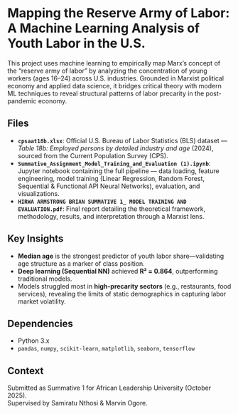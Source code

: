 # Mapping the Reserve Army of Labor: A Machine Learning Analysis of Youth Labor in the U.S.

This project uses machine learning to empirically map Marx’s concept of the “reserve army of labor” by analyzing the concentration of young workers (ages 16–24) across U.S. industries. Grounded in Marxist political economy and applied data science, it bridges critical theory with modern ML techniques to reveal structural patterns of labor precarity in the post-pandemic economy.

## Files

- **`cpsaat18b.xlsx`**: Official U.S. Bureau of Labor Statistics (BLS) dataset — *Table 18b: Employed persons by detailed industry and age* (2024), sourced from the Current Population Survey (CPS).
- **`Summative_Assignment_Model_Training_and_Evaluation (1).ipynb`**: Jupyter notebook containing the full pipeline — data loading, feature engineering, model training (Linear Regression, Random Forest, Sequential & Functional API Neural Networks), evaluation, and visualizations.
- **`HIRWA ARMSTRONG BRIAN SUMMATIVE 1_ MODEL TRAINING AND EVALUATION.pdf`**: Final report detailing the theoretical framework, methodology, results, and interpretation through a Marxist lens.

## Key Insights

- **Median age** is the strongest predictor of youth labor share—validating age structure as a marker of class position.
- **Deep learning (Sequential NN)** achieved **R² = 0.864**, outperforming traditional models.
- Models struggled most in **high-precarity sectors** (e.g., restaurants, food services), revealing the limits of static demographics in capturing labor market volatility.

## Dependencies

- Python 3.x
- `pandas`, `numpy`, `scikit-learn`, `matplotlib`, `seaborn`, `tensorflow`

## Context

Submitted as Summative 1 for African Leadership University (October 2025).  
Supervised by Samiratu Nthosi & Marvin Ogore.
